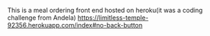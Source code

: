 This is a meal ordering front end hosted on heroku(it was a coding challenge from Andela)
https://limitless-temple-92356.herokuapp.com/index#no-back-button
